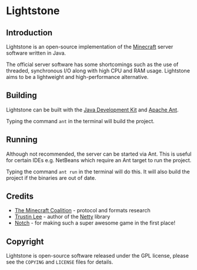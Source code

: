 Lightstone
==========

Introduction
------------

Lightstone is an open-source implementation of the
[Minecraft](http://minecraft.net) server software written in Java.

The official server software has some shortcomings such as the use of threaded,
synchronous I/O along with high CPU and RAM usage. Lightstone aims to be a
lightweight and high-performance alternative.

Building
--------

Lightstone can be built with the
[Java Development Kit](http://oracle.com/technetwork/java/javase/downloads) and
[Apache Ant](http://ant.apache.org).

Typing the command `ant` in the terminal will build the project.

Running
-------

Although not recommended, the server can be started via Ant. This is useful
for certain IDEs e.g. NetBeans which require an Ant target to run the project.

Typing the command `ant run` in the terminal will do this. It will also build
the project if the binaries are out of date.

Credits
-------

 * [The Minecraft Coalition](http://wiki.vg) - protocol and formats research
 * [Trustin Lee](http://gleamynode.net) - author of the
   [Netty](http://jboss.org/netty) library
 * [Notch](http://mojang.com/notch) - for making such a super awesome game in
   the first place!

Copyright
---------

Lightstone is open-source software released under the GPL license, please see
the `COPYING` and `LICENSE` files for details.
